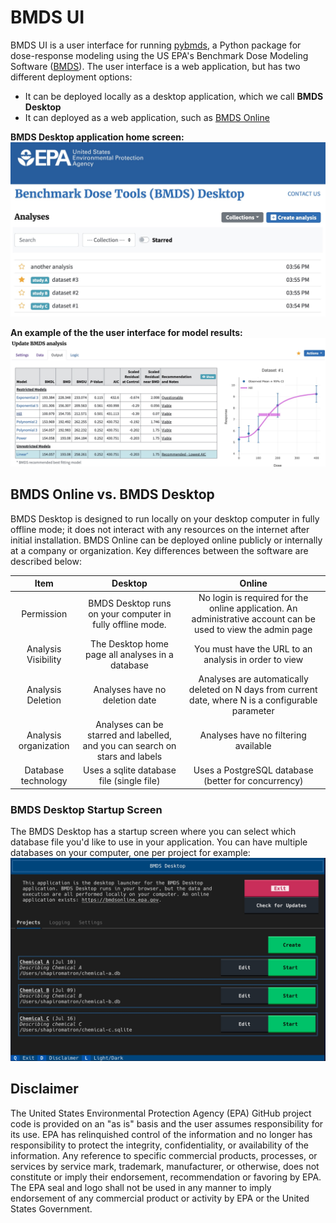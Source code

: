 # BMDS UI

BMDS UI is a user interface for running [pybmds](https://pypi.org/project/pybmds/), a Python package for dose-response modeling using the US EPA's Benchmark Dose Modeling Software ([BMDS](https://www.epa.gov/bmds)).  The user interface is a web application, but has two different deployment options:

* It can be deployed locally as a desktop application, which we call **BMDS Desktop**
* It can deployed as a web application, such as [BMDS Online](https://bmdsonline.epa.gov)

**BMDS Desktop application home screen:**
![](./docs/img/bmds-desktop.jpg)

**An example of the the user interface for model results:**
![](./docs/img/bmds-output.jpg)

## BMDS Online vs. BMDS Desktop

BMDS Desktop is designed to run locally on your desktop computer in fully offline mode; it does not interact with any resources on the internet after initial installation. BMDS Online can be deployed online publicly or internally at a company or organization. Key differences between the software are described below:

**Item**|**Desktop**|**Online**
:-----:|:-----:|:-----:
Permission|BMDS Desktop runs on your computer in fully offline mode.|No login is required for the online application. An administrative account can be used to view the admin page
Analysis Visibility|The Desktop home page all analyses in a database|You must have the URL to an analysis in order to view
Analysis Deletion|Analyses have no deletion date|Analyses are automatically deleted on N days from current date, where N is a configurable parameter
Analysis organization|Analyses can be starred and labelled, and you can search on stars and labels|Analyses have no filtering available
Database technology|Uses a sqlite database file (single file)|Uses a PostgreSQL database (better for concurrency)

### BMDS Desktop Startup Screen

The BMDS Desktop has a startup screen where you can select which database file you'd like to use in your application. You can have multiple databases on your computer, one per project for example:
![](./docs/img/desktop-startup.jpg)

## Disclaimer

The United States Environmental Protection Agency (EPA) GitHub project code is provided on an "as is" basis and the user assumes responsibility for its use.  EPA has relinquished control of the information and no longer has responsibility to protect the integrity, confidentiality, or availability of the information.  Any reference to specific commercial products, processes, or services by service mark, trademark, manufacturer, or otherwise, does not constitute or imply their endorsement, recommendation or favoring by EPA.  The EPA seal and logo shall not be used in any manner to imply endorsement of any commercial product or activity by EPA or the United States Government.
